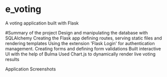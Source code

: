 # e_voting
A voting application built with Flask

#Summary of the project
Design and manipulating the database with SQLAlchemy
Creating the Flask app defining routes, serving static files and rendering templates
Using the extension 'Flask Login' for authentication management.
Creating forms and defining form validations
Built interactive UI with the help of Bulma
Used Chart.js to dynamically render live voting results

Application Screenshots
